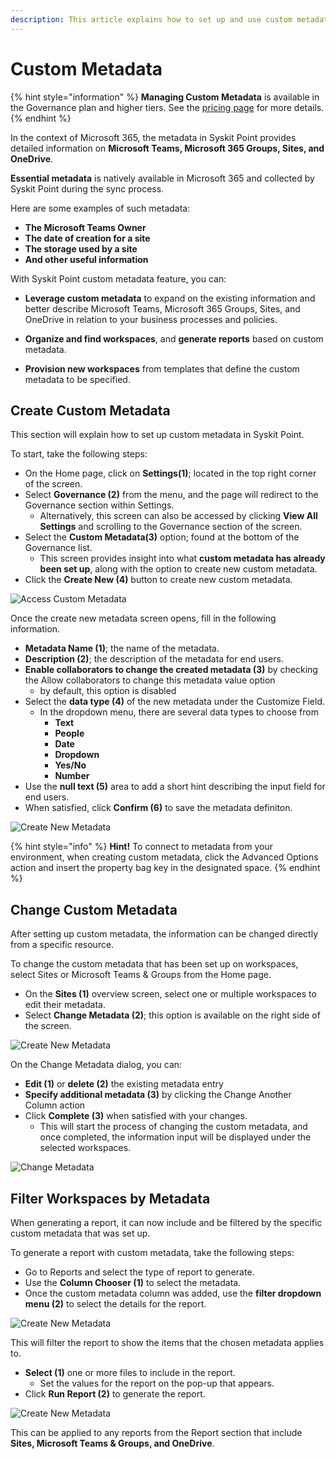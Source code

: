 ```yaml
---
description: This article explains how to set up and use custom metadata for reports in Syskit Point.
---
```


# Custom Metadata

{% hint style="information" %}
**Managing Custom Metadata** is available in the Governance plan and higher tiers. See the [pricing page](https://www.syskit.com/products/point/pricing/) for more details.
{% endhint %}

In the context of Microsoft 365, the metadata in Syskit Point provides detailed information on **Microsoft Teams, Microsoft 365 Groups, Sites, and OneDrive**.

**Essential metadata** is natively available in  Microsoft 365 and collected by Syskit Point during the sync process. 

Here are some examples of such metadata:

 * **The Microsoft Teams Owner**
 * **The date of creation for a site**
 * **The storage used by a site**
 * **And other useful information**

With Syskit Point custom metadata feature, you can:

* **Leverage custom metadata** to expand on the existing information and better describe Microsoft Teams, Microsoft 365 Groups, Sites, and OneDrive in relation to your business processes and policies.

* **Organize and find workspaces**, and **generate reports** based on custom metadata.

* **Provision new workspaces** from templates that define the custom metadata to be specified. 

## Create Custom Metadata
This section will explain how to set up custom metadata in Syskit Point. 

To start, take the following steps:
* On the Home page, click on **Settings(1)**; located in the top right corner of the screen.
* Select **Governance (2)** from the menu, and the page will redirect to the Governance section within Settings.
   * Alternatively, this screen can also be accessed by clicking **View All Settings** and scrolling to the Governance section of the screen.
* Select the **Custom Metadata(3)** option; found at the bottom of the Governance list.
   * This screen provides insight into what **custom metadata has already been set up**, along with the option to create new custom metadata.  
* Click the **Create New (4)** button to create new custom metadata.


![Access Custom Metadata](../.gitbook/assets/custom-metadata_how-to-locate.png)

Once the create new metadata screen opens, fill in the following information.
* **Metadata Name (1)**; the name of the metadata.
* **Description (2)**; the description of the metadata for end users.
* **Enable collaborators to change the created metadata (3)** by checking the Allow collaborators to change this metadata value option
  * by default, this option is disabled
* Select the **data type (4)** of the new metadata under the Customize Field.
  * In the dropdown menu, there are several data types to choose from
    * **Text**
    * **People**
    * **Date**
    * **Dropdown**
    * **Yes/No**
    * **Number**
* Use the **null text (5)** area to add a short hint describing the input field for end users.
* When satisfied, click **Confirm (6)** to save the metadata definiton.

![Create New Metadata](../.gitbook/assets/custom-metadata_create-new.png)

 {% hint style="info" %}
**Hint!** To connect to metadata from your environment, when creating custom metadata, click the Advanced Options action and insert the property bag key in the designated space.
{% endhint %}

## Change Custom Metadata

After setting up custom metadata, the information can be changed directly from a specific resource.

To change the custom metadata that has been set up on workspaces, select Sites or Microsoft Teams & Groups from the Home page.

* On the **Sites (1)** overview screen, select one or multiple workspaces to edit their metadata.
* Select **Change Metadata (2)**; this option is available on the right side of the screen.

![Create New Metadata](../.gitbook/assets/custom-metadata_change-location.png)

On the Change Metadata dialog, you can:
* **Edit (1)** or **delete (2)** the existing metadata entry
* **Specify additional metadata (3)** by clicking the Change Another Column action
* Click **Complete (3)** when satisfied with your changes.
  * This will start the process of changing the custom metadata, and once completed, the information input will be displayed under the selected workspaces.

![Change Metadata](../.gitbook/assets/custom-metadata_change-custom-metadata.png)


## Filter Workspaces by Metadata

When generating a report, it can now include and be filtered by the specific custom metadata that was set up.

To generate a report with custom metadata, take the following steps:

* Go to Reports and select the type of report to generate.
* Use the **Column Chooser (1)** to select the metadata.
* Once the custom metadata column was added, use the **filter dropdown menu (2)** to select the details for the report. 

![Create New Metadata](../.gitbook/assets/custom-metadata_custom-metadata-report.png)

This will filter the report to show the items that the chosen metadata applies to.
* **Select (1)** one or more files to include in the report.
  * Set the values for the report on the pop-up that appears.
* Click **Run Report (2)** to generate the report. 

![Create New Metadata](../.gitbook/assets/custom-metadata_generate-report-metadata.png)

This can be applied to any reports from the Report section that include **Sites, Microsoft Teams & Groups, and OneDrive**.